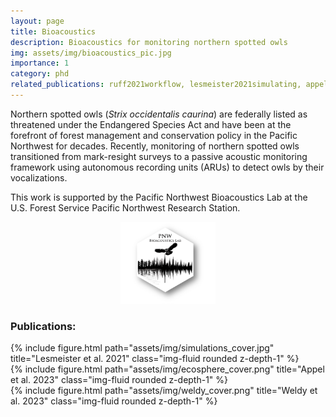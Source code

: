 ```yaml
---
layout: page
title: Bioacoustics
description: Bioacoustics for monitoring northern spotted owls
img: assets/img/bioacoustics_pic.jpg
importance: 1
category: phd
related_publications: ruff2021workflow, lesmeister2021simulating, appel2023using, weldy2023long
---
```


Northern spotted owls (<i>Strix occidentalis caurina</i>) are federally listed as threatened under the Endangered Species Act and have been at the forefront of forest management and conservation policy in the Pacific Northwest for decades. Recently, monitoring of northern spotted owls transitioned from mark-resight surveys to a passive acoustic monitoring framework using autonomous recording units (ARUs) to detect owls by their vocalizations.

This work is supported by the Pacific Northwest Bioacoustics Lab at the U.S. Forest Service Pacific Northwest Research Station.

<div style="text-align: center;">
    <img src="/assets/img/bioacoustics_lab.png" alt="PNW Bioacoustics Lab logo" style="width: 30%; max-width: 400px;">
</div>


### Publications:

<div class="row">
    <div class="col-sm mt-3 mt-md-0">
        {% include figure.html path="assets/img/simulations_cover.jpg" title="Lesmeister et al. 2021" class="img-fluid rounded z-depth-1" %}
    </div>
</div>

<div class="row">
    <div class="col-sm mt-3 mt-md-0">
        {% include figure.html path="assets/img/ecosphere_cover.png" title="Appel et al. 2023" class="img-fluid rounded z-depth-1" %}
    </div>
</div>

<div class="row">
    <div class="col-sm mt-3 mt-md-0">
        {% include figure.html path="assets/img/weldy_cover.png" title="Weldy et al. 2023" class="img-fluid rounded z-depth-1" %}
    </div>
</div>
